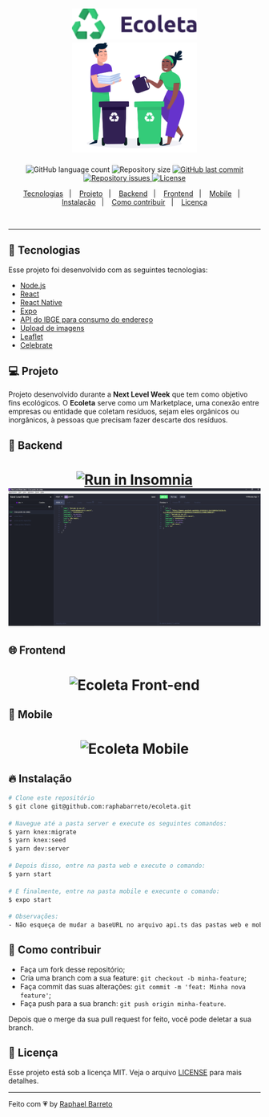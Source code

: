 <h1 align="center">
  <img alt="Ecoleta" title="#delicinha" src=".github/ecoleta.png" width="250px" />
  <br/>
  <img alt="Ecoleta" title="#delicinha" src=".github/logo.png" width="250px" />
</h1>

<p align="center">
  <img alt="GitHub language count" src="https://img.shields.io/github/languages/count/raphabarreto/ecoleta">

  <img alt="Repository size" src="https://img.shields.io/github/repo-size/raphabarreto/ecoleta">
  
  <a href="https://github.com/raphabarreto/ecoleta/commits/master">
    <img alt="GitHub last commit" src="https://img.shields.io/github/last-commit/raphabarreto/ecoleta">
  </a>

  <a href="https://github.com/raphabarreto/ecoleta/issues">
    <img alt="Repository issues" src="https://img.shields.io/github/issues/raphabarreto/ecoleta">
  </a>

  <a href="https://github.com/raphabarreto/ecoleta/blob/master/LICENSE.md">
    <img alt="License" src="https://img.shields.io/badge/license-MIT-brightgreen">
  <a>
</p>

<p align="center">
  <a href="#-tecnologias">Tecnologias</a>&nbsp;&nbsp;&nbsp;|&nbsp;&nbsp;&nbsp;
  <a href="#-projeto">Projeto</a>&nbsp;&nbsp;&nbsp;|&nbsp;&nbsp;&nbsp;
  <a href="#-backend">Backend</a>&nbsp;&nbsp;&nbsp;|&nbsp;&nbsp;&nbsp;
  <a href="#-frontend">Frontend</a>&nbsp;&nbsp;&nbsp;|&nbsp;&nbsp;&nbsp;
  <a href="#-mobile">Mobile</a>&nbsp;&nbsp;&nbsp;|&nbsp;&nbsp;&nbsp;
  <a href="#-instalação">Instalação</a>&nbsp;&nbsp;&nbsp;|&nbsp;&nbsp;&nbsp;
  <a href="#-instalação">Como contribuir</a>&nbsp;&nbsp;&nbsp;|&nbsp;&nbsp;&nbsp;
  <a href="#-licença">Licença</a>
</p>

<br>


---

## 🚀 Tecnologias

Esse projeto foi desenvolvido com as seguintes tecnologias:

- [Node.js](https://nodejs.org/en/)
- [React](https://reactjs.org)
- [React Native](https://facebook.github.io/react-native/)
- [Expo](https://expo.io/)
- [API do IBGE para consumo do endereço](https://servicodados.ibge.gov.br/api/docs/localidades?versao=1#api-UFs-estadosGet)
- [Upload de imagens](react-dropzone)
- [Leaflet](https://leafletjs.com/examples/quick-start/)
- [Celebrate](https://github.com/arb/celebrate) 

## 💻 Projeto
Projeto desenvolvido durante a <strong>Next Level Week</strong> que tem como objetivo fins ecológicos. 
O <strong>Ecoleta</strong> serve como um Marketplace, uma conexão entre empresas ou entidade que coletam resíduos, sejam eles orgânicos ou inorgânicos, à pessoas que precisam fazer descarte dos resíduos.

## 🔨 Backend
<h1 align="center">
<a href="https://insomnia.rest/run/?label=Ecoleta&uri=https%3A%2F%2Fraw.githubusercontent.com%2Fraphabarreto%2Fecoleta%2Fmaster%2Fserver%2FEcoleta.json" target="_blank"><img src="https://insomnia.rest/images/run.svg" alt="Run in Insomnia"></a><img alt="Ecoleta Back-end" title="#delicinha" src=".github/backend.png" />
</h1>

## 🌐 Frontend
<h1 align="center">
    <img alt="Ecoleta Front-end" title="#delicinha" src=".github/frontend.gif" />
</h1>

## 📱 Mobile
<h1 align="center">
    <img alt="Ecoleta Mobile" title="#delicinha" src=".github/mobile.gif" />
</h1>

## 🔥 Instalação

```bash
# Clone este repositório
$ git clone git@github.com:raphabarreto/ecoleta.git

# Navegue até a pasta server e execute os seguintes comandos:
$ yarn knex:migrate
$ yarn knex:seed
$ yarn dev:server

# Depois disso, entre na pasta web e execute o comando:
$ yarn start

# E finalmente, entre na pasta mobile e execunte o comando:
$ expo start

# Observações:
- Não esqueça de mudar a baseURL no arquivo api.ts das pastas web e mobile para o ip da sua máquina
```


## 🤔 Como contribuir

- Faça um fork desse repositório;
- Cria uma branch com a sua feature: `git checkout -b minha-feature`;
- Faça commit das suas alterações: `git commit -m 'feat: Minha nova feature'`;
- Faça push para a sua branch: `git push origin minha-feature`.

Depois que o merge da sua pull request for feito, você pode deletar a sua branch.


## 🧾 Licença

Esse projeto está sob a licença MIT. Veja o arquivo [LICENSE](LICENSE.md) para mais detalhes.

---

Feito com 💗 by [Raphael Barreto](https://bit.ly/contato-linkedin)